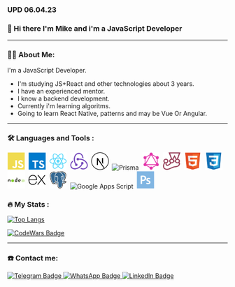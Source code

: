 ### UPD 06.04.23
### 👋 Hi there I'm Mike and i'm a JavaScript Developer

---
### :man_technologist: About Me:
I'm a JavaScript Developer.
- I'm studying JS+React and other technologies about 3 years.
- I have an experienced mentor.
- I know a backend development.
- Currently i'm learning algoritms.
- Going to learn React Native, patterns and may be Vue Or Angular.

---
### :hammer_and_wrench: Languages and Tools :
<section>
  <div>
    <img src="https://github.com/devicons/devicon/blob/master/icons/javascript/javascript-plain.svg" title="JavaScript" alt="JavaScript" width="40" height="40"/>&nbsp;
    <img src="https://github.com/devicons/devicon/blob/master/icons/typescript/typescript-plain.svg" title="TypeScript" alt="TypeScript" width="40" height="40"/>&nbsp;
    <img src="https://github.com/devicons/devicon/blob/master/icons/react/react-original.svg" title="React" alt="React" width="40" height="40"/>&nbsp;
    <img src="https://github.com/devicons/devicon/blob/master/icons/redux/redux-original.svg" title="Redux" alt="Redux" width="40" height="40"/>&nbsp;
    <img src="https://github.com/devicons/devicon/blob/master/icons/nextjs/nextjs-line.svg" title="NextJS" alt="NextJs" width="40" height="40"/>&nbsp;
    <img src="https://prismalens.vercel.app/header/prisma-logo.svg" title="Prisma" alt="Prisma" width="40" height="40"/>&nbsp;
    <img src="https://github.com/devicons/devicon/blob/master/icons/graphql/graphql-plain.svg" title="GraphQL" alt="GraphQL" width="40" height="40"/>&nbsp;
    <img src="https://github.com/devicons/devicon/blob/master/icons/jest/jest-plain.svg" title="Jest" alt="Jest" width="40" height="40"/>&nbsp;
    <img src="https://github.com/devicons/devicon/blob/master/icons/html5/html5-original.svg" title="HTML5" alt="HTML5" width="40" height="40"/>&nbsp;
    <img src="https://github.com/devicons/devicon/blob/master/icons/css3/css3-original.svg" title="CSS3" alt="CSS3" width="40" height="40"/>&nbsp;
    <img src="https://github.com/devicons/devicon/blob/master/icons/nodejs/nodejs-original-wordmark.svg" title="Node.Js" alt="Node.js" width="40" height="40"/>&nbsp;
    <img src="https://github.com/devicons/devicon/blob/master/icons/express/express-original.svg" title="Express" alt="Express" width="40" height="40"/>&nbsp;
    <img src="https://github.com/devicons/devicon/blob/master/icons/postgresql/postgresql-original.svg" title="PostgreSQL" alt="PostgreSQL" width="40" height="40"/>&nbsp;
    <img src="https://cdn-icons-png.flaticon.com/128/5968/5968494.png" title="Google Apps Script" alt="Google Apps Script" width="40" height="40"/>&nbsp;
    <img src="https://github.com/devicons/devicon/blob/master/icons/photoshop/photoshop-plain.svg" title="Photoshop" alt="Photoshop" width="40" height="40"/>&nbsp;
  </div>
</section>

<!-- ---
### :white_check_mark: Portfolio :
- [SPA for the СRSSRus company](https://www.xn--p1abba.xn--p1ai/)
- [Adaptive cross-browser layout + javascript animation](https://testjob-eight.vercel.app/) (Layout is ➡️ [here](https://www.figma.com/file/YXCbNT4Jf9INk62BKTZw1z/%D0%A2%D0%B5%D1%81%D1%82%D0%BE%D0%B2%D0%BE%D0%B5-%D0%B7%D0%B0%D0%B4%D0%B0%D0%BD%D0%B8%D0%B5?node-id=0%3A1))
---
 -->
### :fire: My Stats :
[![Top Langs](https://github-readme-stats.vercel.app/api/top-langs/?username=Khoroshev-Mikhail&layout=compact)](https://github.com/anuraghazra/github-readme-stats)

<div>
  <a href="https://www.codewars.com/users/Khoroshev-Mikhail">
    <img src="https://www.codewars.com/users/Khoroshev-Mikhail/badges/large?theme=light" alt="CodeWars Badge"/>
  </a>
</div>

---
### ☎️ Contact me:
<section>
  <div id="badges">  
    <a href="https://www.t.me/Mikhail38">
      <img src="https://img.shields.io/badge/telegram-blue?style=for-the-badge&logo=telegram&logoColor=white" alt="Telegram Badge"/>
    </a>  
    <a href="https://wa.me/79836993884">
      <img src="https://img.shields.io/badge/WhatsApp-25D366?style=for-the-badge&logo=whatsapp&logoColor=white" alt="WhatsApp Badge"/>
    </a>
    <!---
    <a href="https://www.instagram.com/aa730aa">
      <img src="https://img.shields.io/badge/Instagram-red?style=for-the-badge&logo=Instagram&logoColor=white" alt="Instagram Badge"/>
    </a>
    --->
    <a href="https://www.linkedin.com/in/mikhail-khoroshev-159467265/">
      <img src="https://img.shields.io/badge/LinkedIn-blue?style=for-the-badge&logo=linkedin&logoColor=white" alt="LinkedIn Badge"/>
    </a> 
    
  </div>
</section>
